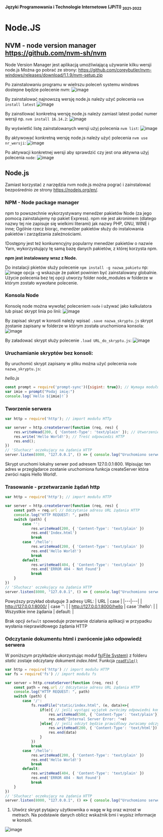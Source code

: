 #### Języki Programowania i Technologie Internetowe (JPiTI) <sub>2021-2022</sub>
# Node.JS

## NVM - node version manager https://github.com/nvm-sh/nvm
Node Version Manager jest aplikacją umożliwiającą używanie kilku wersji node.js
Można go pobrać ze strony: https://github.com/coreybutler/nvm-windows/releases/download/1.1.9/nvm-setup.zip

Po zainstalowaniu programu w wielrszu poleceń systemu windows dostepne będzie polecenie nvm:
![image](https://user-images.githubusercontent.com/37069490/163036369-5cd05169-d731-41a9-8c3a-4857384e2665.png)

By zainstalować najnowszą wersję node.js należy użyć polecenia `nvm install latest`
![image](https://user-images.githubusercontent.com/37069490/163039212-9bc72f50-6fb7-4f47-a7db-317377d9a7f8.png)

By zainstlować konkretną wersję node.js należy zamiast latest podać numer wersji np. `nvm install 16.14.2`:
![image](https://user-images.githubusercontent.com/37069490/163039457-a2e19862-73ca-40b7-995b-ae79877ddb41.png)

By wyświetlić listę zainstalowanych wersji użyj polecenia `nvm list`:
![image](https://user-images.githubusercontent.com/37069490/163041498-9980279d-defd-472e-b776-5cbf1ce3c385.png)

By aktywować konkretną wersję node.js należy użyć polecenia `nvm use nr_wersji`:
![image](https://user-images.githubusercontent.com/37069490/163043983-4bed70de-aa46-4934-89c0-559fb7459fe1.png)

Po aktywacji konkretnej wersji aby sprawdzić czy jest ona aktywna użyj polecenia `node`:
![image](https://user-images.githubusercontent.com/37069490/163044765-66bb4f86-1a44-40c1-a43e-8fb3cc89af5c.png)

## Node.js

Zamiast korzystać z narzędzia nvm node.js można pograć i zainstalować bezpośrednio ze strony 
https://nodejs.org/en/.

### NPM - Node package manager
npm to powszechnie wykorzystywany menedżer pakietów Node (za jego pomocą zainstalujemy np pakiet
Express). npm nie jest akronimem (dlatego nazwy tej nie zapisuje się wielkimi literami) jak nazwy
PHP, GNU, WINE i inne;
Ogólnie rzecz biorąc, menedżer pakietów służy do instalowania pakietów i zarządzania zależnościami.

!Dostępny jest też konkurencyjny popularny menedżer pakietów o nazwie Yarn,
wykorzystujący tę samą bazę danych pakietów, z której korzysta npm.

**npm jest instalowany wraz z Node.**

Do instalacji pkietów służy polecenie `npm install -g nazwa_pakietu` np:
![image](https://user-images.githubusercontent.com/37069490/163167221-c594de5b-6041-43e2-b7f7-6424ad313f3f.png)
opcja -g wskazuje że pakiet powinien być zainstalowany globalnie. Użycie polecenia bez tej opcji utworzy folder node_modules w folderze w którym zostało wywołane polecenie.

### Konsola Node
Konsolę node można wywołać poleceniem `node` i używać jako kalkulatora lub pisać skrypt linia po linii:
![image](https://user-images.githubusercontent.com/37069490/163172542-10ac9d96-da97-4fee-b3b0-32ec382e6cc3.png)

By zapisać skrypt w konsoli należy wpisać `.save nazwa_skryptu.js` skrypt zostanie zapisany w folderze w którym została uruchomiona konsola:
![image](https://user-images.githubusercontent.com/37069490/163173429-89229173-8bfd-48bd-bde5-16fe3eb57b3c.png)

By załadować skrypt służy polecenie `.load URL_do_skryptu.js`:
![image](https://user-images.githubusercontent.com/37069490/163173862-20b2ca14-9e3f-42ae-a90f-e559bfb586ae.png)

### Uruchamianie skryptów bez konsoli:
By uruchomić skrypt zapisany w pliku można użyć polecenia `node nazwa_skryptu.js`:

_hello.js_
```javascript
const prompt = require('prompt-sync')({sigint: true}); // Wymaga modułu prompt-sync. 
var imie = prompt("Podaj imię:")
console.log(`Hello ${imie}!`)
```

### Tworzenie serwera
```javascript
var http = require('http'); // import modułu HTTp

var server = http.createServer(function (req, res) {
    res.writeHead(200, { 'Content-Type': 'text/plain' }); // Utworzenie nagłówka HTTP
    res.write('Hello World!'); // Treść odpowiedzi HTTP
    res.end();
})
// 'Słuchacz' oczekujący na żądania HTTP
server.listen(8000, "127.0.0.1", () => { console.log("Uruchomiono serwer!(Ctrl+C - exit)") }) 
```
Skrypt uruchomi lokalny serwer pod adresem 127.0.0.1:800. Wpisując ten adres w przeglądarce zostanie uruchomiona funkcja createServer która zwróci napis Hello World!.

### Trasowanie - przetwarzanie żądań http

```javascript
var http = require('http'); // import modułu HTTP

var server = http.createServer(function (req, res) {
    const path = req.url // Odczytanie adresu URL żądania HTTP
    console.log("HTTP REQUEST: ", path)
    switch (path) {
        case '':
            res.writeHead(200, { 'Content-Type': 'text/plain' })
            res.end('Index.html')
            break
        case '/hello':
            res.writeHead(200, { 'Content-Type': 'text/plain' })
            res.end('Hello World!')
            break
        default:
            res.writeHead(404, { 'Content-Type': 'text/plain' })
            res.end('ERROR 404 - Not Found')
            break
    }
})
// 'Słuchacz' oczekujący na żądania HTTP
server.listen(8000, "127.0.0.1", () => { console.log("Uruchomiono serwer!(Ctrl+C - exit)") }) 
```
Powyższy przykład obsługuje 3 adresy URL:
| URL | case |
|---|---|
| http://127.0.0.1:8000/ | case '': |
| http://127.0.0.1:8000/hello | case '/hello': |
| Wszystkie inne żądania | default: |

Brak opcji `default` spowoduje przerwanie działania aplikacji w przypadku wysłania nieprawidłowego żądania HTTP

### Odczytanie dokumentu html i zwrócenie jako odpowiedź serwera

W poniższym przykładzie ukorzystując moduł [fs(File System)](https://nodejs.org/api/fs.html) z folderu *static* zostaje odczytany dokument *index.html*.
Funkcja [`readFile()`](https://nodejs.org/api/fs.html#fsreadfilepath-options-callback)

```javascript
var http = require('http') // import modułu HTTP
var fs = require('fs') // import modułu fs

var server = http.createServer(function (req, res) {
    const path = req.url // Odczytanie adresu URL żądania HTTP
    console.log("HTTP REQUEST: ", path)
    switch (path) {
        case '/':
            fs.readFile("static/index.html", (e, data)=>{
                if(e){ // jeśli wystąpi wyjątek zwrócimy odpowiedni komunikat
                    res.writeHead(500, { 'Content-Type': 'text/plain'})
                    res.end("Internal Server Error: "+e)
                }else{ // jeśli odczyt będzie prawidłowy zwracamy odczytany dokument
                    res.writeHead(200, { 'Content-Type': 'text/html'})
                    res.end(data)
                }
            })
            break
        case '/hello':
            res.writeHead(200, { 'Content-Type': 'text/plain' })
            res.end('Hello World!')
            break
        default:
            res.writeHead(404, { 'Content-Type': 'text/plain' })
            res.end('ERROR 404 - Not Found')
            break
    }
})
// 'Słuchacz' oczekujący na żądania HTTP
server.listen(8000, "127.0.0.1", () => { console.log("Uruchomiono serwer!(Ctrl+C - exit)") }) 
```




1. Utwórz skrypt pytajacy użytkownika o wagę w kg oraz wzrost w metrach. Na podstawie danych oblicz wskaźnik bmi i wypisz informacje w konsoli.

![image](https://i.redd.it/n08d5h8v4id21.jpg)
